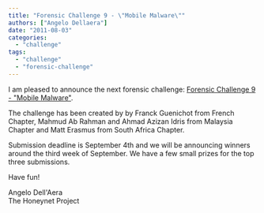 ```yaml
---
title: "Forensic Challenge 9 - \"Mobile Malware\""
authors: ["Angelo Dellaera"]
date: "2011-08-03"
categories: 
  - "challenge"
tags: 
  - "challenge"
  - "forensic-challenge"
---
```


I am pleased to announce the next forensic challenge: [Forensic Challenge 9 - "Mobile Malware"](https://www.honeynet.org/node/751).  

The challenge has been created by by Franck Guenichot from French Chapter, Mahmud Ab Rahman and Ahmad Azizan Idris from Malaysia Chapter and Matt Erasmus from South Africa Chapter.  

Submission deadline is September 4th and we will be announcing winners around the third week of September. We have a few small prizes for the top three submissions.  

Have fun!  

Angelo Dell'Aera  
The Honeynet Project
